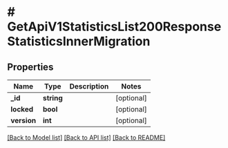 # # GetApiV1StatisticsList200ResponseStatisticsInnerMigration

## Properties

Name | Type | Description | Notes
------------ | ------------- | ------------- | -------------
**_id** | **string** |  | [optional]
**locked** | **bool** |  | [optional]
**version** | **int** |  | [optional]

[[Back to Model list]](../../README.md#models) [[Back to API list]](../../README.md#endpoints) [[Back to README]](../../README.md)

